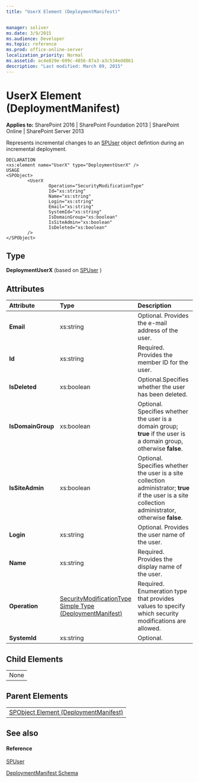 ```yaml
---
title: "UserX Element (DeploymentManifest)"


manager: soliver
ms.date: 3/9/2015
ms.audience: Developer
ms.topic: reference
ms.prod: office-online-server
localization_priority: Normal
ms.assetid: ac4e829e-699c-4856-87a3-a3c534edd861
description: "Last modified: March 09, 2015"
---
```


# UserX Element (DeploymentManifest)

 
  
 **Applies to:** SharePoint 2016 | SharePoint Foundation 2013 | SharePoint Online | SharePoint Server 2013 
  
Represents incremental changes to an [SPUser](https://msdn.microsoft.com/library/Microsoft.SharePoint.SPUser.aspx) object defintion during an incremental deployment. 
  
```
DECLARATION
<xs:element name="UserX" type="DeploymentUserX" />
USAGE
<SPObject>
        <UserX
                Operation="SecurityModificationType"
                Id="xs:string"
                Name="xs:string"
                Login="xs:string"
                Email="xs:string"
                SystemId="xs:string"
                IsDomainGroup="xs:boolean"
                IsSiteAdmin="xs:boolean"
                IsDeleted="xs:boolean"
        />
</SPObject>

```

## Type

 **DeploymentUserX** (based on [SPUser](https://msdn.microsoft.com/library/Microsoft.SharePoint.SPUser.aspx) ) 
  
## Attributes

|**Attribute**|**Type**|**Description**|
|:-----|:-----|:-----|
|**Email** <br/> |xs:string  <br/> |Optional. Provides the e-mail address of the user.  <br/> |
|**Id** <br/> |xs:string  <br/> |Required. Provides the member ID for the user.  <br/> |
|**IsDeleted** <br/> |xs:boolean  <br/> |Optional.Specifies whether the user has been deleted.  <br/> |
|**IsDomainGroup** <br/> |xs:boolean  <br/> |Optional. Specifies whether the user is a domain group; **true** if the user is a domain group, otherwise **false**.  <br/> |
|**IsSiteAdmin** <br/> |xs:boolean  <br/> |Optional. Specifies whether the user is a site collection administrator; **true** if the user is a site collection administrator, otherwise **false**.  <br/> |
|**Login** <br/> |xs:string  <br/> |Optional. Provides the user name of the user.  <br/> |
|**Name** <br/> |xs:string  <br/> |Required. Provides the display name of the user.  <br/> |
|**Operation** <br/> |[SecurityModificationType Simple Type (DeploymentManifest)](securitymodificationtype-simple-type-deploymentmanifest.md) <br/> |Required. Enumeration type that provides values to specify which security modifications are allowed.  <br/> |
|**SystemId** <br/> |xs:string  <br/> |Optional.  <br/> |
   
## Child Elements

||
|:-----|
|None |
   
## Parent Elements

||
|:-----|
|[SPObject Element (DeploymentManifest)](spobject-element-deploymentmanifest.md)|
   
## See also

#### Reference

[SPUser](https://msdn.microsoft.com/library/Microsoft.SharePoint.SPUser.aspx)


[DeploymentManifest Schema](deploymentmanifest-schema.md)


